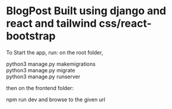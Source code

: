 # BlogPost Built using django and react and tailwind css/react-bootstrap

To Start the app, run:
on the root folder,

python3 manage.py makemigrations  
python3 manage.py migrate   
python3 manage.py runserver   

then on the frontend folder:

npm run dev
and browse to the given url 
